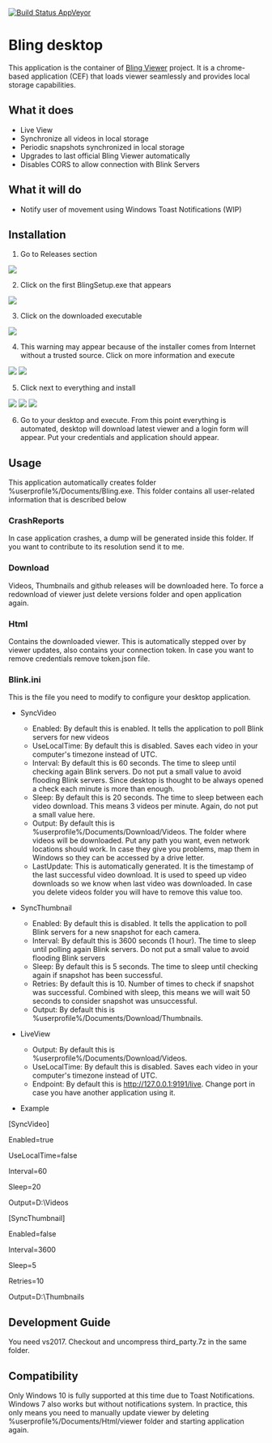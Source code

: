 [![Build Status AppVeyor](https://ci.appveyor.com/api/projects/status/github/lurume84/bling-desktop?svg=true)](https://ci.appveyor.com/project/lurume84/bling-desktop)

# Bling desktop
This application is the container of [Bling Viewer](https://github.com/lurume84/bling-viewer) project. It is a chrome-based application (CEF) that loads viewer seamlessly and provides local storage capabilities.

## What it does

* Live View
* Synchronize all videos in local storage
* Periodic snapshots synchronized in local storage
* Upgrades to last official Bling Viewer automatically
* Disables CORS to allow connection with Blink Servers

## What it will do

* Notify user of movement using Windows Toast Notifications (WIP)

## Installation
1. Go to Releases section

![](img/step1.png)

2. Click on the first BlingSetup.exe that appears

![](img/step2.png)

3. Click on the downloaded executable

![](img/step3.png)

4. This warning may appear because of the installer comes from Internet without a trusted source. Click on more information and execute

![](img/step4.png)
![](img/step5.png)

5. Click next to everything and install

![](img/step6.png)
![](img/step7.png)
![](img/step8.png)

6. Go to your desktop and execute. From this point everything is automated, desktop will download latest viewer and a login form will appear. Put your credentials and application should appear.

## Usage
This application automatically creates folder %userprofile%/Documents/Bling.exe. This folder contains all user-related information that is described below

### CrashReports
In case application crashes, a dump will be generated inside this folder. If you want to contribute to its resolution send it to me.

### Download
Videos, Thumbnails and github releases will be downloaded here. To force a redownload of viewer just delete versions folder and open application again.

### Html
Contains the downloaded viewer. This is automatically stepped over by viewer updates, also contains your connection token. In case you want to remove credentials remove token.json file.

### Blink.ini
This is the file you need to modify to configure your desktop application.

* SyncVideo
  * Enabled: By default this is enabled. It tells the application to poll Blink servers for new videos
  * UseLocalTime: By default this is disabled. Saves each video in your computer's timezone instead of UTC.
  * Interval: By default this is 60 seconds. The time to sleep until checking again Blink servers. Do not put a small value to avoid flooding Blink servers. Since desktop is thought to be always opened a check each minute is more than enough.
  * Sleep: By default this is 20 seconds. The time to sleep between each video download. This means 3 videos per minute. Again, do not put a small value here.
  * Output: By default this is %userprofile%/Documents/Download/Videos. The folder where videos will be downloaded. Put any path you want, even network locations should work. In case they give you problems, map them in Windows so they can be accessed by a drive letter.
  * LastUpdate: This is automatically generated. It is the timestamp of the last successful video download. It is used to speed up video downloads so we know when last video was downloaded. In case you delete videos folder you will have to remove this value too.
* SyncThumbnail
  * Enabled: By default this is disabled. It tells the application to poll Blink servers for a new snapshot for each camera.
  * Interval: By default this is 3600 seconds (1 hour). The time to sleep until polling again Blink servers. Do not put a small value to avoid flooding Blink servers
  * Sleep: By default this is 5 seconds. The time to sleep until checking again if snapshot has been successful.
  * Retries: By default this is 10. Number of times to check if snapshot was successful. Combined with sleep, this means we will wait 50 seconds to consider snapshot was unsuccessful.
  * Output: By default this is %userprofile%/Documents/Download/Thumbnails.
* LiveView
  * Output: By default this is %userprofile%/Documents/Download/Videos.
  * UseLocalTime: By default this is disabled. Saves each video in your computer's timezone instead of UTC.
  * Endpoint: By default this is http://127.0.0.1:9191/live. Change port in case you have another application using it.

* Example

[SyncVideo]

Enabled=true

UseLocalTime=false

Interval=60

Sleep=20

Output=D:\Videos


[SyncThumbnail]

Enabled=false

Interval=3600

Sleep=5

Retries=10

Output=D:\Thumbnails

## Development Guide
You need vs2017. Checkout and uncompress third_party.7z in the same folder.

## Compatibility
Only Windows 10 is fully supported at this time due to Toast Notifications. Windows 7 also works but without notifications system. In practice, this only means you need to manually update viewer by deleting %userprofile%/Documents/Html/viewer folder and starting application again.
